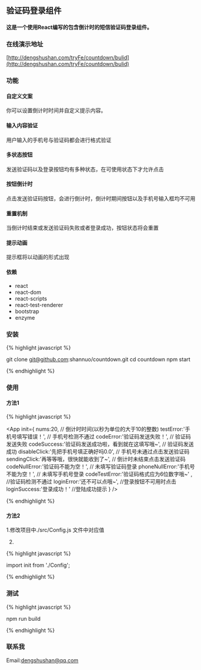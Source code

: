 ## 验证码登录组件

#### 这是一个使用React编写的包含倒计时的短信验证码登录组件。

### 在线演示地址

[http://dengshushan.com/tryFe/countdown/bulid](http://dengshushan.com/tryFe/countdown/bulid)

### 功能

#### 自定义文案

你可以设置倒计时时间并自定义提示内容。

#### 输入内容验证

用户输入的手机号与验证码都会进行格式验证

#### 多状态按钮

发送验证码以及登录按钮均有多种状态，在可使用状态下才允许点击

#### 按钮倒计时

点击发送验证码按钮，会进行倒计时，倒计时期间按钮以及手机号输入框均不可用

#### 重置机制

当倒计时结束或发送验证码失败或者登录成功，按钮状态将会重置

#### 提示动画

提示框将以动画的形式出现

#### 依赖

- react
- react-dom
- react-scripts
- react-test-renderer
- bootstrap
- enzyme

### 安装

{% highlight javascript %}
    	
git clone git@github.com:shannuo/countdown.git
cd countdown
npm start
	 
{% endhighlight %}

### 使用

#### 方法1

{% highlight javascript %}
    	
<App init={
				nums:20,												// 倒计时时间(以秒为单位的大于10的整数)
				testError:'手机号填写错误！',								// 手机号检测不通过
				codeError:'验证码发送失败！',							// 验证码发送失败
				codeSuccess:'验证码发送成功啦，看到就在这填写哦~',		// 验证码发送成功
				disableClick:'先把手机号填正确好吗0.0',					// 手机号未通过点击发送验证码
				sendingClick:'再等等哦，很快就能收到了~',				// 倒计时未结束点击发送验证码		
				codeNullError:'验证码不能为空！',						// 未填写验证码登录
				phoneNullError:'手机号不能为空！',						// 未填写手机号登录
				codeTestError:'验证码格式应为6位数字哦~'	,			//验证码检测不通过
				loginError:'还不可以点哦~',								//登录按钮不可用时点击
				loginSuccess:'登录成功！'								//登陆成功提示
			} />
	 
{% endhighlight %}

#### 方法2

1.修改项目中./src/Config.js 文件中对应值

2.
{% highlight javascript %}

 import init from './Config';
<App init={init} />
	 
{% endhighlight %}

### 测试

{% highlight javascript %}
    	
npm run build
	 
{% endhighlight %}

### 联系我

Email:dengshushan@qq.com